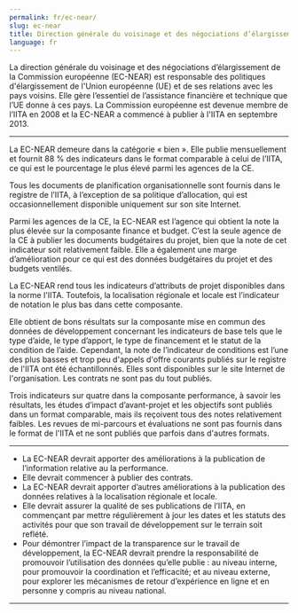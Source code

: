 ```yaml
---
permalink: fr/ec-near/
slug: ec-near
title: Direction générale du voisinage et des négociations d’élargissement de la Commission européenne (EC-NEAR)
language: fr
---
```


La direction générale du voisinage et des négociations d’élargissement de la Commission européenne (EC-NEAR) est responsable des politiques d'élargissement de l'Union européenne (UE) et de ses relations avec les pays voisins. Elle gère l’essentiel de l’assistance financière et technique que l’UE donne à ces pays. La Commission européenne est devenue membre de l’IITA en 2008 et la EC-NEAR a commencé à publier à l'IITA en septembre 2013.

---

La EC-NEAR demeure dans la catégorie « bien ». Elle publie mensuellement et fournit 88 % des indicateurs dans le format comparable à celui de l’IITA, ce qui est le pourcentage le plus élevé parmi les agences de la CE.

Tous les documents de planification organisationnelle sont fournis dans le registre de l’IITA, à l’exception de sa politique d’allocation, qui est occasionnellement disponible uniquement sur son site Internet.

Parmi les agences de la CE, la EC-NEAR est l’agence qui obtient la note la plus élevée sur la composante finance et budget. C’est la seule agence de la CE à publier les documents budgétaires du projet, bien que la note de cet indicateur soit relativement faible. Elle a également une marge d’amélioration pour ce qui est des données budgétaires du projet et des budgets ventilés.

La EC-NEAR rend tous les indicateurs d’attributs de projet disponibles dans la norme l'IITA. Toutefois, la localisation régionale et locale est l’indicateur de notation le plus bas dans cette composante.

Elle obtient de bons résultats sur la composante mise en commun des données de développement concernant les indicateurs de base tels que le type d’aide, le type d’apport, le type de financement et le statut de la condition de l’aide. Cependant, la note de l’indicateur de conditions est l’une des plus basses et trop peu d'appels d'offre courants publiés sur le registre de l'IITA ont été échantillonnés. Elles sont disponibles sur le site Internet de l'organisation. Les contrats ne sont pas du tout publiés.

Trois indicateurs sur quatre dans la composante performance, à savoir les résultats, les études d’impact d’avant-projet et les objectifs sont publiés dans un format comparable, mais ils reçoivent tous des notes relativement faibles. Les revues de mi-parcours et évaluations ne sont pas fournis dans le format de l'IITA et ne sont publiés que parfois dans d'autres formats.

---

 * La EC-NEAR devrait apporter des améliorations à la publication de l’information relative au la performance.
 * Elle devrait commencer à publier des contrats.
 * La EC-NEAR devrait apporter d’autres améliorations à la publication des données relatives à la localisation régionale et locale.
 * Elle devrait assurer la qualité de ses publications de l’IITA, en commençant par mettre régulièrement à jour les dates et les statuts des activités pour que son travail de développement sur le terrain soit reflété.
 * Pour démontrer l’impact de la transparence sur le travail de développement, la EC-NEAR devrait prendre la responsabilité de promouvoir l’utilisation des données qu’elle publie : au niveau interne, pour promouvoir la coordination et l’efficacité; et au niveau externe, pour explorer les mécanismes de retour d’expérience en ligne et en personne y compris au niveau national.

---

